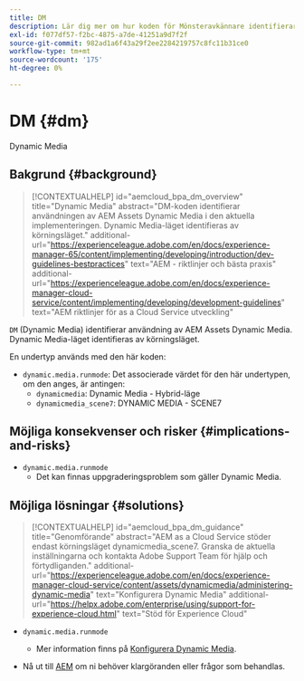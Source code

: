 ```yaml
---
title: DM
description: Lär dig mer om hur koden för Mönsteravkännare identifierar användningen av AEM Assets - Dynamic Media.
exl-id: f077df57-f2bc-4875-a7de-41251a9d7f2f
source-git-commit: 982ad1a6f43a29f2ee2284219757c8fc11b31ce0
workflow-type: tm+mt
source-wordcount: '175'
ht-degree: 0%

---
```


# DM {#dm}

Dynamic Media

## Bakgrund {#background}

>[!CONTEXTUALHELP]
>id="aemcloud_bpa_dm_overview"
>title="Dynamic Media"
>abstract="DM-koden identifierar användningen av AEM Assets Dynamic Media i den aktuella implementeringen. Dynamic Media-läget identifieras av körningsläget."
>additional-url="https://experienceleague.adobe.com/en/docs/experience-manager-65/content/implementing/developing/introduction/dev-guidelines-bestpractices" text="AEM - riktlinjer och bästa praxis"
>additional-url="https://experienceleague.adobe.com/en/docs/experience-manager-cloud-service/content/implementing/developing/development-guidelines" text="AEM riktlinjer för as a Cloud Service utveckling"

`DM` (Dynamic Media) identifierar användning av AEM Assets Dynamic Media. Dynamic Media-läget identifieras av körningsläget.

En undertyp används med den här koden:

* `dynamic.media.runmode`: Det associerade värdet för den här undertypen, om den anges, är antingen:
   * `dynamicmedia`: Dynamic Media - Hybrid-läge
   * `dynamicmedia_scene7`: DYNAMIC MEDIA - SCENE7

## Möjliga konsekvenser och risker {#implications-and-risks}

* `dynamic.media.runmode`
   * Det kan finnas uppgraderingsproblem som gäller Dynamic Media.

## Möjliga lösningar {#solutions}

>[!CONTEXTUALHELP]
>id="aemcloud_bpa_dm_guidance"
>title="Genomförande"
>abstract="AEM as a Cloud Service stöder endast körningsläget dynamicmedia_scene7. Granska de aktuella inställningarna och kontakta Adobe Support Team för hjälp och förtydliganden."
>additional-url="https://experienceleague.adobe.com/en/docs/experience-manager-cloud-service/content/assets/dynamicmedia/administering-dynamic-media" text="Konfigurera Dynamic Media"
>additional-url="https://helpx.adobe.com/enterprise/using/support-for-experience-cloud.html" text="Stöd för Experience Cloud"


* `dynamic.media.runmode`
   * Mer information finns på [Konfigurera Dynamic Media](https://experienceleague.adobe.com/en/docs/experience-manager-cloud-service/content/assets/dynamicmedia/administering-dynamic-media).

* Nå ut till [AEM](https://helpx.adobe.com/enterprise/using/support-for-experience-cloud.html) om ni behöver klargöranden eller frågor som behandlas.
